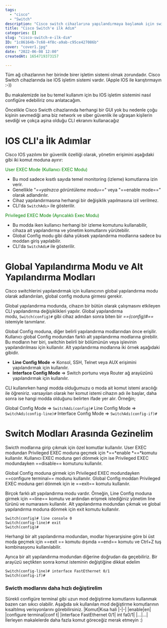 ```yaml
---
tags:
  - "cisco"
  - "Switch"
description: "Cisco switch cihazlarına yapılandırmaya başlamak için switch ve IOS'u tanıyalım."
title: "Cisco Switch'e ilk Adım"
categories: []
slug: "cisco-switch-e-ilk-dım"
ID: "1c86164b-7c68-4f8c-a9ab-c95ce427086b"
cover: "cover1.jpg"
date: "2022-06-08 12:00"
createdAt: 1654719373157

---
```

Tüm ağ cihazlarının her birinde birer işletim sistemi olmak zorundadır. Cisco Switch cihazlarında ise IOS işletim sistemi vardır. (Apple IOS ile karıştırmayın :-))

Bu makalemizde ise bu temel kullanım için bu IOS işletim sistemini nasıl configüre edebiliriz onu anlatacağım.

Öncelikle Cisco Swicth cihazlarında herhangi bir GUI yok bu nedenle çoğu kişinin sevmediği ama biz network ve siber güvenlik ile uğraşan kişilerin sevdiği ve çokça aşina olduğu CLI ekranını kullanacağız 

# IOS CLI'a İlk Adımlar

Cisco IOS yazılımı bir güvenlik özelliği olarak, yönetim erişimini aşağıdaki gibi iki komut moduna ayırır:

<span style="color:green">User EXEC Mode (Kullanıcı EXEC Modu)</span>

- Bu mod sadece kısıtlı sayıda temel monitoring (izleme) komutlarına izin verir.
- Genellikle "*==yalnızca görüntüleme modu==*" veya "==enable mode==" olarak adlandırılır.
- Cihaz yapılandırmasına herhangi bir değişiklik yapılmasına izil verilmez.
- CLI'da <code>SwitchAdı></code> ile gösterilir. 


<span style="color:green">Privileged EXEC Mode (Ayrıcalıklı Exec Modu)</span>

- Bu modda iken kullanıcı herhangi bir izleme komutunu kullanabilir, cihaza ait yapılandırma ve yönetim komutlarını yürütebilir.
- Global Config modu gibi daha yüksek yapılandırma modlarına sadece bu moddan giriş yapılabilir.
- CLI'da <code>SwitchAdı#</code> ile gösterilir. 

# Global Yapılandırma Modu ve Alt Yapılandırma Modları

Cisco switchlerini yapılandırmak için kullanıcının global yapılandırma modu olarak adlandırılan, global config moduna girmesi gerekir.

Global yapılandırma modunda, cihazın bir bütün olarak çalışmasını etkileyen CLI yapılandırma değişiklikleri yapılır. Global yapılandırma modu, <code>Switch(config)#</code> gibi cihaz adından sonra biten bir *==(config)#==* istemiyle tanımlanır.

Global Config moduna, diğer belirli yapılandırma modlarından önce erişilir. Kullanıcı global Config modundan farklı alt yapılandırma modlarına girebilir. Bu modların her biri, switchin belirli bir bölümünün veya işlevinin yapılandırılması için kullanılır. Alt yapılandırma modlarına iki örnek aşağıdaki gibidir.

- **Line Config Mode** ⇒ Konsol, SSH, Telnet veya AUX erişimini yapılandırmak için kullanılır.
- **Interface Config Mode** ⇒ Switch portunu veya Router ağ arayüzünü yapılandırmak için kullanılır.

CLI kullanırken hangi modda olduğumuzu o moda ait komut istemi aracılığı ile öğreniriz. varsayılan olarak her komut istemi cihazın adı ile başlar, daha sonra ise hangi modda olduğunu belirten ifade yer alır. Örneğin;

Global Config Mode ⇒ <code>SwitchAdı(config)#</code>
Line Config Mode ⇒ <code>SwitchAdı(config-line)#</code>
Interface Config Mode ⇒ <code>SwitchAdı(config-if)#</code>

# Switch Modları Arasında Gezinelim

Swicth modlarına girip çıkmak için özel komutlar kullanılır. User EXEC modundan Privileged EXEC moduna geçmek için *==*enable *==*komutu kullanılır. Kullanıcı EXEC moduna geri dönmek için ise Privileged EXEC modundayken ==disable== komutunu kullanılır.

Global Config moduna girmek için Privileged EXEC modundayken ==configure terminal== modunu kullanılır. Global Config moddan Privileged EXEC moduna geri dönmek için ie ==exit== komutu kullanılır.

Birçok farklı alt yapılandırma modu vardır. Örneğin, Line Config moduna girmek için ==line== komutu ve ardından erişmek istediğiniz yönetim line türünü ve numarasını kullanılır. Alt yapılandırma modundan çıkmak ve global yapılandırma moduna dönmek için exit komutu kullanılır.

```
Switch(config)# line console 0
Switch(config-line)# exit
Switch(config)#
```

Herhangi bir alt yapılandırma modundan, modlar hiyerarşisine göre bi üst moda geçmek için ==exit == komutu dışında ==end== komutu ve Ctrl+Z tuş kombinasyonu kullanılabilir.

Ayrıca bir alt yapılandırma modundan diğerine doğrudan da geçebiliriz. Bir arayüzü seçtikten sonra komut isteminin değiştiğine dikkat edelim

```
Switch(config-line)# interface FastEthernet 0/1
Switch(config-if)#
```

### Swicth modlarını daha hızlı değiştirelim

Sürekli configüre terminal gibi uzun mod değiştirme komutlarını kullanmak bazen can sıkıcı olabilir. Aşağıda sık kullanılan mod değiştirme komutlarının kısaltılmış verisyonlarını görebilirsiniz.
|Komut|Kısa hali
|-|-|
|enable|en|
|configure terminal|conf t|
|interface FastEthernet 0/1| int fa0/1|
|...|...|
İlerleyen makalelerde daha fazla komut göreceğiz merak etmeyin :)


